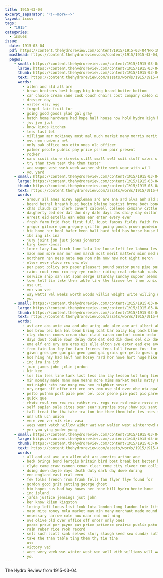 ```yaml
---
title: 1915-03-04
excerpt_separator: "<!--more-->"
layout: issue
tags:
  - "1915"
categories:
  - issues
issue:
  date: 1915-03-04
  pdf: https://content.thehydroreview.com/content/1915/1915-03-04/HR-1915-03-04.pdf
  masthead: https://content.thehydroreview.com/content/1915/1915-03-04/masthead/HR-1915-03-04.jpg
  pages:
    - small: https://content.thehydroreview.com/content/1915/1915-03-04/small/HR-1915-03-04-01.jpg
      large: https://content.thehydroreview.com/content/1915/1915-03-04/large/HR-1915-03-04-01.jpg
      thumb: https://content.thehydroreview.com/content/1915/1915-03-04/thumbnails/HR-1915-03-04-01.jpg
      text: https://content.thehydroreview.com/assets/words/1915/1915-03-04/HR-1915-03-04-01.txt
      words:
        - allen and ald all are
        - brown brothers best buggy big bring brand butter bottom
        - can choice cream cane cook couch chairs cost company caddo cash county come
        - dresser day
        - easter easy egg
        - forget fair fruit for
        - going good goods glad gal gray
        - hatch home hardware had hope half house how hold hydro high heath held
        - jee joe just
        - know kinds kitchen
        - less last let
        - milligan mar mckinney most mal much market many morris merit march mare may
        - ned new numbers not
        - only oak office ono otto ones old officer
        - palmer people public pay price person pair present
        - rocker
        - sans scott store streets still small sell suit stuff sales station sewall sum stains selling six sare see stand saturday sale sanner springs
        - try than town test the them tester
        - wee wagon west wash week washer white work wear with will
        - you yard
    - small: https://content.thehydroreview.com/content/1915/1915-03-04/small/HR-1915-03-04-02.jpg
      large: https://content.thehydroreview.com/content/1915/1915-03-04/large/HR-1915-03-04-02.jpg
      thumb: https://content.thehydroreview.com/content/1915/1915-03-04/thumbnails/HR-1915-03-04-02.jpg
      text: https://content.thehydroreview.com/assets/words/1915/1915-03-04/HR-1915-03-04-02.txt
      words:
        - armour all ames airey appleman and are ana ard alva anh ald alcorn alfalfa ally ary ace ash ask
        - board bethel breath busi begin blaine baptist byrne body bone bird business been barber bick bennie black bank bros bertha bene best box bridgeport banks boyer beth blacksmith but bay
        - chas claude car clerk covert caldwell college company cattle chance come cash city counsellor con christian coope colt church cree chairs charley crosswhite class cedar christ
        - daugherty ded der dat dun dry date days das daily day dollar during decker dones daughter
        - ernest eid estella ean edna ear enter every ever
        - fresh farm frid fost first full foust famous fields faith frank fruit from for
        - gregor gilmore gon gregory griffin going goods grown goodwin ger given green gold grinder good guthrie geary george gotebo grain
        - hie home her hool hafer heen half hard held has horse house holder had harness hydro hay hee hea hought
        - ibe ing ilk ina
        - jury joint jon just jones johnston
        - king know kansas
        - loser lacy law linch lane lala low loose left lev lahoma les land lady last
        - made mon more mar mor men march most merit matters minn med main mill mare monda mandt miss man mills marie milly monday must mary many members miller misso mares
        - northern nen ness nute nea non nim now new not night neron
        - older over olive ors oni old
        - per past policy pro paper pleasant pound pastor pure pipe purchase pie piles people pankratz pet pierce present
        - rains root reno ron rey rye rocker riding real rebekah roads robes roan ridge reasons ranch rie roles
        - service ship san sat span serge saturday sunday supper seems sil spring scott saly sunda smar seed soll school shines servi sister som sad short skill stock seeds special stout shirts stich show stand shoy states sale student store stull
        - town tell tin take then table tine the tissue tor than tonic tha trip team them
        - use uri
        - ver van vee
        - way watts wal weeks worth woods willis weight write willing wily week words with was work weathers wagon williams wheat while wyatt west will wen weatherford willin
        - you
    - small: https://content.thehydroreview.com/content/1915/1915-03-04/small/HR-1915-03-04-03.jpg
      large: https://content.thehydroreview.com/content/1915/1915-03-04/large/HR-1915-03-04-03.jpg
      thumb: https://content.thehydroreview.com/content/1915/1915-03-04/thumbnails/HR-1915-03-04-03.jpg
      text: https://content.thehydroreview.com/assets/words/1915/1915-03-04/HR-1915-03-04-03.txt
      words:
        - ast are aba amie ana and abe aring ade alee ane art albert aka avis ave ares ari ara ata agi ace all aud arch
        - boe brow bac bea bal bean bring boat bar balay big back blanch bee beat bett baie bert bartel bridge bead beats bag been biller bet bie but bry bank best bros breed burns
        - clay church comes cream chas claud caran comfort comin cedar change cay cas cee con cal cat caddo comb cure can come
        - days dout double down delay date dat ded dik does del dix dae day dinner dill doma
        - ema elf end ery era eres eis elle elton eve ester ead eye ever
        - from fain fan fey foe farm friends fees fall fearon fost for fee friday field few frid fie
        - given gres gee gan gia geen good gai grass ger getto guess grade gay grin gest gon george
        - hoe hing hay had half hon hosey hard hor howe hart huge hike hydro hem hood held her hoa high hold hen hee huy hae head herd hose hollis heise hares howard hie
        - ing ira ina ith
        - joan james john jolie jordon
        - kin kee
        - los lin lees line lank last less lan lay lesson lot long lien look let left lar lisse lister
        - min monday made mano mee means more mims market meals matty marshall monarch meron mah mary mal mas mare matti mond mae mousa mone melo mis mile mon
        - not night nett now nong new nee neighbor never
        - ory organ off offor ort ore ors oom ose old over obe ota opal
        - pelto putnam port pale peer pel poor peone pie past pio parece peg peal pipe pil paar price por phe patel per peeks pho porch pies present part
        - quick que
        - rhode reul roe rea res rather rou rege ree red reine route row rol rel rat raps rae rem road reek rom ray ran recker reno rowan ren
        - self sapien sale sites sour sear surprise stay shaw siu sant special sund spring saab sis seo sun sell son sit sie swell sae she sister stoves sata sain sees set solid shou sen sac sui sunday stockton sing sue saturday shi sor sea soro sines subject scott sons soni see sali
        - tall treat the tha take tra ton tee thee them tole tes tees tie tei tok thie than ten table thu tak title tho tad toan tai ties tito tidey thi town tas tay then
        - una uth uch union
        - vene ven ver vik viet vasa
        - wees went watch willow wider wat war walter west winterrowd was with wit wear water will wes way winter ware week well work wen wee
        - yer you ying yoder yong
    - small: https://content.thehydroreview.com/content/1915/1915-03-04/small/HR-1915-03-04-04.jpg
      large: https://content.thehydroreview.com/content/1915/1915-03-04/large/HR-1915-03-04-04.jpg
      thumb: https://content.thehydroreview.com/content/1915/1915-03-04/thumbnails/HR-1915-03-04-04.jpg
      text: https://content.thehydroreview.com/assets/words/1915/1915-03-04/HR-1915-03-04-04.txt
      words:
        - all and ast ave ain allen abt are america arthur ane
        - beck brings bond bartgis britain bird boat break bet better bud buyer baker bert bonds bradley bas bank both
        - clyde came craw cannon conan clear come city clover con collier
        - doing down doyle days death duty dark day dowe during
        - end england east eral even
        - few folks french from frank fells fan flyer flye found for
        - gordon good grit getting george ghost
        - him hopes hus had hay howes her hone hill hydro henke home
        - ing island
        - janda justice jennings just john
        - ken know klien kingston
        - losing left locus list look lota london long landon lute little lita lose last lodge low
        - maso mite money mula market may min many merchant made mound more mis morning monday mut
        - necessary narrow note now naar ned not ning
        - ove olive old over office off onder only ones
        - peace proud per payne pat price patience prairie public pato pede pay
        - rain reber rice rook record
        - sell such scott sank selves story slaugh seed sow sunday sutton surgeon sowe she sweet sat sol school standard surface sir see son sailor
        - take the than table ting them thy tie tine
        - ute
        - victory ved
        - went wery week was winter west wen well with williams will war warning weight waters
        - you
---
```


The Hydro Review from 1915-03-04

<!--more-->

